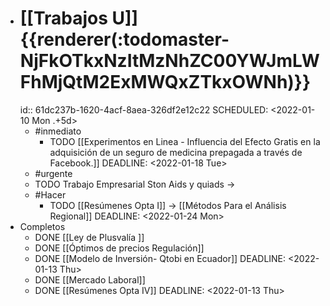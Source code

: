 - # [[Trabajos U]]  {{renderer(:todomaster-NjFkOTkxNzItMzNhZC00YWJmLWFhMjQtM2ExMWQxZTkxOWNh)}}
  id:: 61dc237b-1620-4acf-8aea-326df2e12c22
  SCHEDULED: <2022-01-10 Mon .+5d>
	- #inmediato
		- TODO [[Experimentos  en Linea - Influencia del Efecto Gratis en la adquisición de un seguro de medicina prepagada a través de Facebook.]]
		  DEADLINE: <2022-01-18 Tue>
	- #urgente
	- TODO Trabajo Empresarial Ston Aids y quiads →
	- #Hacer
		- TODO [[Resúmenes Opta I]] → [[Métodos Para el Análisis Regional]]
		  DEADLINE: <2022-01-24 Mon>
- Completos
	- DONE [[Ley de Plusvalía ]]
	- DONE [[Óptimos de precios Regulación]]
	- DONE [[Modelo de Inversión- Qtobi en Ecuador]]
	  DEADLINE: <2022-01-13 Thu>
	- DONE [[Mercado Laboral]]
	- DONE [[Resúmenes Opta IV]]
	  DEADLINE: <2022-01-13 Thu>